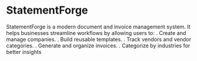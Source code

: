 # StatementForge
StatementForge is a modern document and invoice management system. It helps businesses streamline workflows by allowing users to:                                     . Create and manage companies.                                                                                                                                         . Build reusable templates.                                                                                                                                            . Track vendors and vendor categories.                                                                                                                                . Generate and organize invoices.                                                                                                                                     . Categorize by industries for better insights
